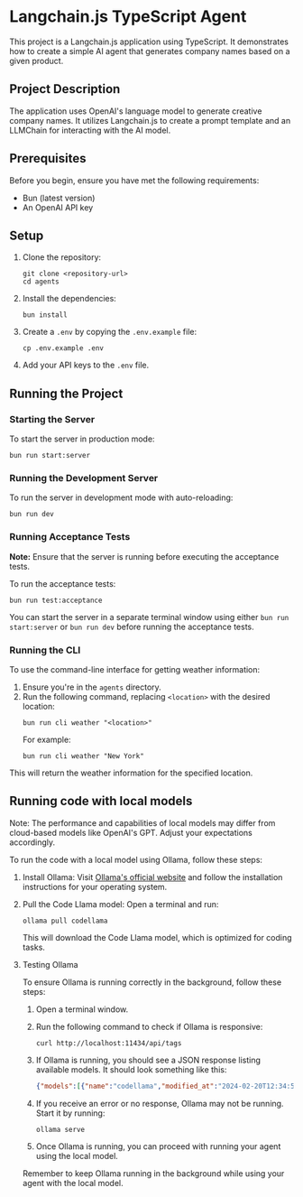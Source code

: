 # Langchain.js TypeScript Agent

This project is a Langchain.js application using TypeScript. It demonstrates how to create a simple AI agent that generates company names based on a given product.

## Project Description

The application uses OpenAI's language model to generate creative company names. It utilizes Langchain.js to create a prompt template and an LLMChain for interacting with the AI model.

## Prerequisites

Before you begin, ensure you have met the following requirements:

- Bun (latest version)
- An OpenAI API key

## Setup

1. Clone the repository:
   ```
   git clone <repository-url>
   cd agents
   ```

2. Install the dependencies:
   ```
   bun install
   ```

3. Create a `.env` by copying the `.env.example` file:
   ```
   cp .env.example .env
   ```

4. Add your API keys to the `.env` file.

## Running the Project

### Starting the Server

To start the server in production mode:
```
bun run start:server
```

### Running the Development Server

To run the server in development mode with auto-reloading:
```
bun run dev
```

### Running Acceptance Tests

**Note:** Ensure that the server is running before executing the acceptance tests.

To run the acceptance tests:
```
bun run test:acceptance
```

You can start the server in a separate terminal window using either `bun run start:server` or `bun run dev` before running the acceptance tests.

### Running the CLI

To use the command-line interface for getting weather information:

1. Ensure you're in the `agents` directory.
2. Run the following command, replacing `<location>` with the desired location:
   ```
   bun run cli weather "<location>"
   ```
   For example:
   ```
   bun run cli weather "New York"
   ```

This will return the weather information for the specified location.

## Running code with local models

Note: The performance and capabilities of local models may differ from cloud-based models like OpenAI's GPT. Adjust your expectations accordingly.

To run the code with a local model using Ollama, follow these steps:

1. Install Ollama:
   Visit [Ollama's official website](https://ollama.ai/) and follow the installation instructions for your operating system.

2. Pull the Code Llama model:
   Open a terminal and run:
   ```
   ollama pull codellama
   ```
   This will download the Code Llama model, which is optimized for coding tasks.

3. Testing Ollama

   To ensure Ollama is running correctly in the background, follow these steps:

   1. Open a terminal window.

   2. Run the following command to check if Ollama is responsive:
      ```
      curl http://localhost:11434/api/tags
      ```

   3. If Ollama is running, you should see a JSON response listing available models. It should look something like this:
      ```json
      {"models":[{"name":"codellama","modified_at":"2024-02-20T12:34:56Z","size":3791650816}]}
      ```

   4. If you receive an error or no response, Ollama may not be running. Start it by running:
      ```
      ollama serve
      ```

   5. Once Ollama is running, you can proceed with running your agent using the local model.

   Remember to keep Ollama running in the background while using your agent with the local model.
